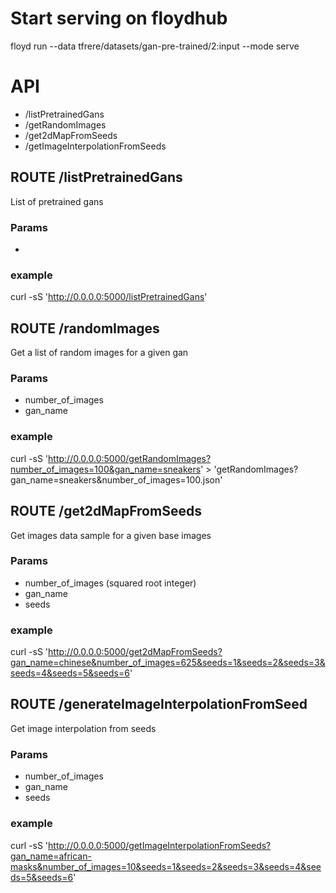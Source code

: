 # Start serving on floydhub

floyd run --data tfrere/datasets/gan-pre-trained/2:input --mode serve


# API 

- /listPretrainedGans
- /getRandomImages
- /get2dMapFromSeeds
- /getImageInterpolationFromSeeds

## ROUTE /listPretrainedGans

List of pretrained gans

### Params
-

### example
curl -sS 'http://0.0.0.0:5000/listPretrainedGans'


## ROUTE /randomImages

Get a list of random images for a given gan

### Params
- number_of_images
- gan_name

### example
curl -sS 'http://0.0.0.0:5000/getRandomImages?number_of_images=100&gan_name=sneakers' > 'getRandomImages?gan_name=sneakers&number_of_images=100.json'


## ROUTE /get2dMapFromSeeds

Get images data sample for a given base images

### Params
- number_of_images (squared root integer)
- gan_name
- seeds

### example
curl -sS 'http://0.0.0.0:5000/get2dMapFromSeeds?gan_name=chinese&number_of_images=625&seeds=1&seeds=2&seeds=3&seeds=4&seeds=5&seeds=6'


## ROUTE /generateImageInterpolationFromSeed

Get image interpolation from seeds

### Params
- number_of_images
- gan_name
- seeds

### example
curl -sS 'http://0.0.0.0:5000/getImageInterpolationFromSeeds?gan_name=african-masks&number_of_images=10&seeds=1&seeds=2&seeds=3&seeds=4&seeds=5&seeds=6'


